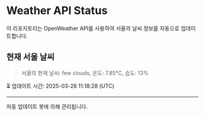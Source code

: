 
# Weather API Status

이 리포지토리는 OpenWeather API를 사용하여 서울의 날씨 정보를 자동으로 업데이트합니다.

## 현재 서울 날씨
> 서울의 현재 날씨: few clouds, 온도: 7.85°C, 습도: 13%

⏳ 업데이트 시간: 2025-03-28 11:18:28 (UTC)

---
자동 업데이트 봇에 의해 관리됩니다.
